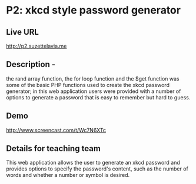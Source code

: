 # P2: xkcd style password generator

## Live URL
<http://p2.suzettelavia.me>

## Description -
the rand array function, the for loop function and the $get function was some of the basic PHP functions used to create   the xkcd password generator; in this web application users were provided with a number of options to generate a password that is easy to remember but hard to guess.

## Demo
http://www.screencast.com/t/Wc7N6XTc

## Details for teaching team
This web application allows the user to generate an xkcd password and provides options to specify the password's content, such as the number of words and whether a number or symbol is desired.
